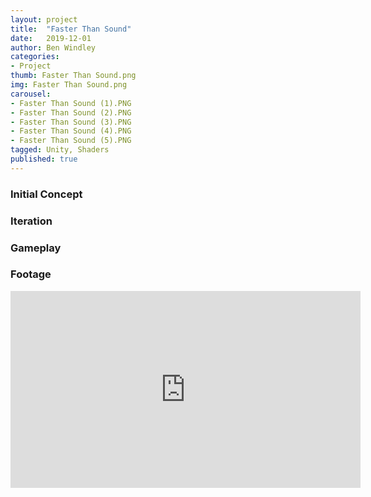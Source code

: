```yaml
---
layout: project
title:  "Faster Than Sound"
date:   2019-12-01
author: Ben Windley
categories:
- Project
thumb: Faster Than Sound.png
img: Faster Than Sound.png
carousel:
- Faster Than Sound (1).PNG
- Faster Than Sound (2).PNG
- Faster Than Sound (3).PNG
- Faster Than Sound (4).PNG
- Faster Than Sound (5).PNG
tagged: Unity, Shaders
published: true
---
```


### Initial Concept



### Iteration



### Gameplay



### Footage

<p style="text-align: center">
<iframe width="560" height="315" src="https://www.youtube.com/embed/LI_CDbgFemA?rel=0&amp;showinfo=0" frameborder="0" allow="autoplay; encrypted-media" allowfullscreen></iframe>
</p>